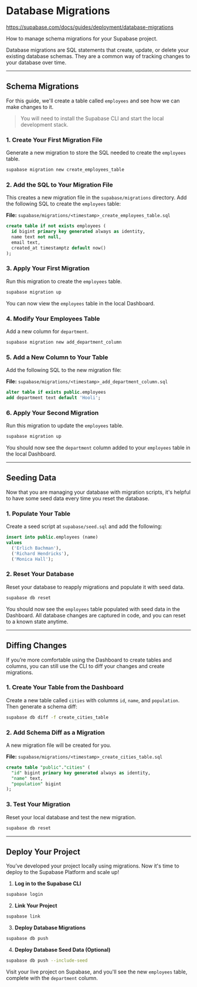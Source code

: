 # Database Migrations
https://supabase.com/docs/guides/deployment/database-migrations

How to manage schema migrations for your Supabase project.

Database migrations are SQL statements that create, update, or delete your existing database schemas. They are a common way of tracking changes to your database over time.

---

## Schema Migrations

For this guide, we'll create a table called `employees` and see how we can make changes to it.

> You will need to install the Supabase CLI and start the local development stack.

### 1. Create Your First Migration File

Generate a new migration to store the SQL needed to create the `employees` table.

```bash
supabase migration new create_employees_table
````

### 2. Add the SQL to Your Migration File

This creates a new migration file in the `supabase/migrations` directory.
Add the following SQL to create the `employees` table:

**File:** `supabase/migrations/<timestamp>_create_employees_table.sql`

```sql
create table if not exists employees (
  id bigint primary key generated always as identity,
  name text not null,
  email text,
  created_at timestamptz default now()
);
```

### 3. Apply Your First Migration

Run this migration to create the `employees` table.

```bash
supabase migration up
```

You can now view the `employees` table in the local Dashboard.

### 4. Modify Your Employees Table

Add a new column for `department`.

```bash
supabase migration new add_department_column
```

### 5. Add a New Column to Your Table

Add the following SQL to the new migration file:

**File:** `supabase/migrations/<timestamp>_add_department_column.sql`

```sql
alter table if exists public.employees
add department text default 'Hooli';
```

### 6. Apply Your Second Migration

Run this migration to update the `employees` table.

```bash
supabase migration up
```

You should now see the `department` column added to your `employees` table in the local Dashboard.

---

## Seeding Data

Now that you are managing your database with migration scripts, it's helpful to have some seed data every time you reset the database.

### 1. Populate Your Table

Create a seed script at `supabase/seed.sql` and add the following:

```sql
insert into public.employees (name) 
values 
  ('Erlich Bachman'),
  ('Richard Hendricks'),
  ('Monica Hall');
```

### 2. Reset Your Database

Reset your database to reapply migrations and populate it with seed data.

```bash
supabase db reset
```

You should now see the `employees` table populated with seed data in the Dashboard.
All database changes are captured in code, and you can reset to a known state anytime.

---

## Diffing Changes

If you’re more comfortable using the Dashboard to create tables and columns, you can still use the CLI to diff your changes and create migrations.

### 1. Create Your Table from the Dashboard

Create a new table called `cities` with columns `id`, `name`, and `population`.
Then generate a schema diff:

```bash
supabase db diff -f create_cities_table
```

### 2. Add Schema Diff as a Migration

A new migration file will be created for you.

**File:** `supabase/migrations/<timestamp>_create_cities_table.sql`

```sql
create table "public"."cities" (
  "id" bigint primary key generated always as identity,
  "name" text,
  "population" bigint
);
```

### 3. Test Your Migration

Reset your local database and test the new migration.

```bash
supabase db reset
```

---

## Deploy Your Project

You’ve developed your project locally using migrations. Now it's time to deploy to the Supabase Platform and scale up!

1. **Log in to the Supabase CLI**

```bash
supabase login
```

2. **Link Your Project**

```bash
supabase link
```

3. **Deploy Database Migrations**

```bash
supabase db push
```

4. **Deploy Database Seed Data (Optional)**

```bash
supabase db push --include-seed
```

Visit your live project on Supabase, and you'll see the new `employees` table, complete with the `department` column.
